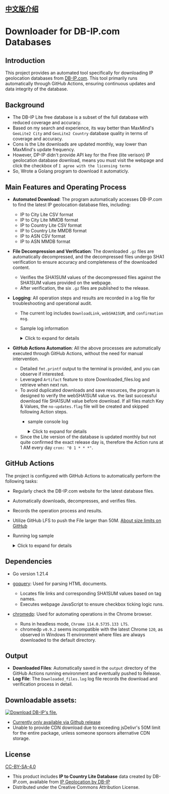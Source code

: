 ## [中文版介绍](https://github.com/MaurUppi/downloader/blob/main/README-CHS.md)

# Downloader for DB-IP.com Databases

## Introduction
This project provides an automated tool specifically for downloading IP geolocation databases from [DB-IP.com](https://db-ip.com). This tool primarily runs automatically through GitHub Actions, ensuring continuous updates and data integrity of the database.

## Background

- The DB-IP Lite free database is a subset of the full database with reduced coverage and accuracy.
- Based on my search and experience, its way better than MaxMind's `GeoLite2 City` and `GeoLite2 Country` database quality in terms of coverage and accuracy.
- Cons is the Lite downloads are updated monthly, way lower than MaxMind's update frequency.
- However, DP-IP didn't provide API key for the Free (lite verison) IP geolocation database download, means you must visit the webpage and click the checkbox of `I agree with the licensing terms`
- So, Wrote a Golang program to download it automaticly.

## Main Features and Operating Process
- **Automated Download**: The program automatically accesses DB-IP.com to find the latest IP geolocation database files, including:
  - IP to City Lite CSV format
  - IP to City Lite MMDB format
  - IP to Country Lite CSV format
  - IP to Country Lite MMDB format
  - IP to ASN CSV format
  - IP to ASN MMDB format 
- **File Decompression and Verification**: The downloaded `.gz` files are automatically decompressed, and the decompressed files undergo SHA1 verification to ensure accuracy and completeness of the downloaded content.
  - Verifies the SHA1SUM values of the decompressed files against the SHA1SUM values provided on the webpage.
  - After verification, the six `.gz` files are published to the release.
- **Logging**: All operation steps and results are recorded in a log file for troubleshooting and operational audit.
  - The current log includes `DownloadLink`, `webSHA1SUM`, and `confirmation msg`.
  - Sample log information
    <details>
      <summary>Click to expand for details</summary>
      
        DownloadLink: https://download.db-ip.com/free/dbip-asn-lite-2023-12.csv.gz
        webSHA1SUM: 3ef88d64af8d52def008c57a91df32ba5e4fe38a
        DownloadLink: https://download.db-ip.com/free/dbip-asn-lite-2023-12.mmdb.gz
        webSHA1SUM: cb874eb996813d3ac911755e8ff5e6d138e56541
        dbip-asn-lite-2023-12.csv.gz had been decompressed and SHA1SUM matched with webpage's SHA1SUM value
        dbip-asn-lite-2023-12.mmdb.gz had been decompressed and SHA1SUM matched with webpage's SHA1SUM value   
      
    </details>

- **GitHub Actions Automation**: All the above processes are automatically executed through GitHub Actions, without the need for manual intervention.
  - Detailed `fmt.printf` output to the terminal is provided, and you can observe if interested.
  - Leveraged `Artifact` feature to store Downloaded_files.log and retrieve when next run.
  - To avoid duplicated downloads and save resources, the program is designed to verify the webSHA1SUM value vs. the last successful download file SHA1SUM value before download. If all files match Key & Values, the `no-updates.flag` file will be created and skipped following Action steps. 
    - sample console log
      <details>
        <summary>Click to expand for details</summary>
 
        Successfully opened flag file: /home/runner/work/downloader/downloader/LogFileForCheckUpdated.flag
        Line 1: DownloadLink: https://download.db-ip.com/free/dbip-asn-lite-2024-01.csv.gz
        Line 3: DownloadLink: https://download.db-ip.com/free/dbip-asn-lite-2024-01.mmdb.gz
        Line 5: DownloadLink: https://download.db-ip.com/free/dbip-country-lite-2024-01.csv.gz
        Line 7: DownloadLink: https://download.db-ip.com/free/dbip-country-lite-2024-01.mmdb.gz
        Line 9: DownloadLink: https://download.db-ip.com/free/dbip-city-lite-2024-01.csv.gz
        Line 11: DownloadLink: https://download.db-ip.com/free/dbip-city-lite-2024-01.mmdb.gz
        Completed reading flag file. Total lines read: 12
        Key: https://download.db-ip.com/free/dbip-country-lite-2024-01.csv.gz, Value: 8980d8fb4545d2b5b13c817349f7c4c83b8c129f
        Key: https://download.db-ip.com/free/dbip-country-lite-2024-01.mmdb.gz, Value: b8a3b35be5846e922afae52660a04b31cae57ea8
        Key: https://download.db-ip.com/free/dbip-city-lite-2024-01.csv.gz, Value: 56687c411276d89467089c79e76ccc372b9e838d
        Key: https://download.db-ip.com/free/dbip-city-lite-2024-01.mmdb.gz, Value: 4637f51288b8f7b97dd6efe2a242e588d48f9612
        Key: https://download.db-ip.com/free/dbip-asn-lite-2024-01.csv.gz, Value: d89e06ca1fc7592a69ccba9f22531a13bc9bb53b
        Key: https://download.db-ip.com/free/dbip-asn-lite-2024-01.mmdb.gz, Value: d9216b16199f18d8ee31b7f53913b7869178c423
        Completed reading Key & Value from flag file.
        chromedp allocator context created
        URL: https://db-ip.com/db/download/ip-to-asn-lite
        Download Link: https://download.db-ip.com/free/dbip-asn-lite-2024-01.csv.gz
        webSHA1SUM: d89e06ca1fc7592a69ccba9f22531a13bc9bb53b
        URL: https://db-ip.com/db/download/ip-to-asn-lite
        Download Link: https://download.db-ip.com/free/dbip-asn-lite-2024-01.mmdb.gz
        webSHA1SUM: d9216b16199f18d8ee31b7f53913b7869178c423
        Skipping download for https://download.db-ip.com/free/dbip-asn-lite-2024-01.csv.gz, SHA1SUM matches
        Skipping download for https://download.db-ip.com/free/dbip-asn-lite-2024-01.mmdb.gz, SHA1SUM matches
        URL: https://db-ip.com/db/download/ip-to-country-lite
        Download Link: https://download.db-ip.com/free/dbip-country-lite-2024-01.csv.gz
        webSHA1SUM: 8980d8fb4545d2b5b13c817349f7c4c83b8c129f
        URL: https://db-ip.com/db/download/ip-to-country-lite
        Download Link: https://download.db-ip.com/free/dbip-country-lite-2024-01.mmdb.gz
        webSHA1SUM: b8a3b35be5846e922afae52660a04b31cae57ea8
        Skipping download for https://download.db-ip.com/free/dbip-country-lite-2024-01.csv.gz, SHA1SUM matches
        Skipping download for https://download.db-ip.com/free/dbip-country-lite-2024-01.mmdb.gz, SHA1SUM matches
        URL: https://db-ip.com/db/download/ip-to-city-lite
        Download Link: https://download.db-ip.com/free/dbip-city-lite-2024-01.csv.gz
        webSHA1SUM: 56687c411276d89467089c79e76ccc372b9e838d
        URL: https://db-ip.com/db/download/ip-to-city-lite
        Download Link: https://download.db-ip.com/free/dbip-city-lite-2024-01.mmdb.gz
        webSHA1SUM: 4637f51288b8f7b97dd6efe2a242e588d48f9612
        Skipping download for https://download.db-ip.com/free/dbip-city-lite-2024-01.mmdb.gz, SHA1SUM matches
        Skipping download for https://download.db-ip.com/free/dbip-city-lite-2024-01.csv.gz, SHA1SUM matches
        No updates found for any files, setting allFilesSkipped to true
        All files are up-to-date, no-updates.flag file created

      </details>
  - Since the Lite version of the database is updated monthly but not quite confirmed the exact release day is, therefore the Action runs at 1 AM every day `cron: "0 1 * * *"`.

## GitHub Actions
The project is configured with GitHub Actions to automatically perform the following tasks:
- Regularly check the DB-IP.com website for the latest database files.
- Automatically downloads, decompresses, and verifies files.
- Records the operation process and results.
- Utilize GitHub LFS to push the File larger than 50M. [About size limits on GitHub](https://docs.github.com/en/repositories/working-with-files/managing-large-files/about-large-files-on-github#about-size-limits-on-github)
- Running log sample
      <details>
      <summary>Click to expand for details</summary>
      
      Chrome path is : /opt/hostedtoolcache/chromium/114.0.5735.133/x64/chrome
      Working dir is : /home/runner/work/downloader/downloader
      ouput dir create : /home/runner/work/downloader/downloader/output
      chromedp allocator context created
      URL: https://db-ip.com/db/download/ip-to-asn-lite
      File Type: .csv.gz
      Download Link: https://download.db-ip.com/free/dbip-asn-lite-2023-12.csv.gz
      SHA1SUM: 3ef88d64af8d52def008c57a91df32ba5e4fe38a
      URL: https://db-ip.com/db/download/ip-to-asn-lite
      File Type: .mmdb.gz
      Download Link: https://download.db-ip.com/free/dbip-asn-lite-2023-12.mmdb.gz
      SHA1SUM: cb874eb996813d3ac911755e8ff5e6d138e56541
      License agreement visible
      Checked checkbox
      Download link visible
      Clicked mmdb file download link
      下载进度：0.00%
      下载进度：0.00%
      下载进度：100.00%
      下载进度：100.00%
      下载进度：100.00%
      CSV Download link visible
      Clicked CSV file download link
      下载进度：0.00%
      下载进度：0.00%
      下载进度：100.00%
      下载进度：100.00%
      下载进度：100.00%
      Processing file: /home/runner/work/downloader/downloader/output/dbip-asn-lite-2023-12.csv.gz
      Decompressing file: /home/runner/work/downloader/downloader/output/dbip-asn-lite-2023-12.csv.gz to /home/runner/work/downloader/downloader/output/dbip-asn-lite-2023-12.csv
      dbip-asn-lite-2023-12.csv.gz had been decompressed and SHA1SUM matched with webpage's SHA1SUM value
      Processing file: /home/runner/work/downloader/downloader/output/dbip-asn-lite-2023-12.mmdb.gz
      Decompressing file: /home/runner/work/downloader/downloader/output/dbip-asn-lite-2023-12.mmdb.gz to /home/runner/work/downloader/downloader/output/dbip-asn-lite-2023-12.mmdb
      dbip-asn-lite-2023-12.mmdb.gz had been decompressed and SHA1SUM matched with webpage's SHA1SUM value
      URL: https://db-ip.com/db/download/ip-to-country-lite
      File Type: .mmdb.gz
      Download Link: https://download.db-ip.com/free/dbip-country-lite-2023-12.mmdb.gz
      SHA1SUM: a14ed000e7eea06b409dc34a2a6572babf3ef921
      URL: https://db-ip.com/db/download/ip-to-country-lite
      File Type: .csv.gz
      Download Link: https://download.db-ip.com/free/dbip-country-lite-2023-12.csv.gz
      SHA1SUM: fc5b4422ac7a8a52b336509d4f344c5052fe1825
      License agreement visible
      Checked checkbox
      Download link visible
      Clicked mmdb file download link
      下载进度：0.00%
      下载进度：0.00%
      下载进度：100.00%
      下载进度：100.00%
      下载进度：100.00%
      CSV Download link visible
      Clicked CSV file download link
      下载进度：0.00%
      下载进度：0.00%
      下载进度：100.00%
      下载进度：100.00%
      下载进度：100.00%
      Processing file: /home/runner/work/downloader/downloader/output/dbip-country-lite-2023-12.csv.gz
      Decompressing file: /home/runner/work/downloader/downloader/output/dbip-country-lite-2023-12.csv.gz to /home/runner/work/downloader/downloader/output/dbip-country-lite-2023-12.csv
      dbip-country-lite-2023-12.csv.gz had been decompressed and SHA1SUM matched with webpage's SHA1SUM value
      Processing file: /home/runner/work/downloader/downloader/output/dbip-country-lite-2023-12.mmdb.gz
      Decompressing file: /home/runner/work/downloader/downloader/output/dbip-country-lite-2023-12.mmdb.gz to /home/runner/work/downloader/downloader/output/dbip-country-lite-2023-12.mmdb
      dbip-country-lite-2023-12.mmdb.gz had been decompressed and SHA1SUM matched with webpage's SHA1SUM value
      URL: https://db-ip.com/db/download/ip-to-city-lite
      File Type: .csv.gz
      Download Link: https://download.db-ip.com/free/dbip-city-lite-2023-12.csv.gz
      SHA1SUM: e93d44a611ee181c04cdec360432d6c196a3bc0b
      URL: https://db-ip.com/db/download/ip-to-city-lite
      File Type: .mmdb.gz
      Download Link: https://download.db-ip.com/free/dbip-city-lite-2023-12.mmdb.gz
      SHA1SUM: e1a6ab58d7858b5e8cec9c6722c5f52d0db99092
      License agreement visible
      Checked checkbox
      Download link visible
      Clicked mmdb file download link
      下载进度：0.00%
      下载进度：0.00%
      下载进度：100.00%
      下载进度：100.00%
      下载进度：100.00%
      CSV Download link visible
      Clicked CSV file download link
      下载进度：0.00%
      下载进度：0.00%
      下载进度：60.76%
      下载进度：100.00%
      下载进度：100.00%
      下载进度：100.00%
      Processing file: /home/runner/work/downloader/downloader/output/dbip-city-lite-2023-12.csv.gz
      Decompressing file: /home/runner/work/downloader/downloader/output/dbip-city-lite-2023-12.csv.gz to /home/runner/work/downloader/downloader/output/dbip-city-lite-2023-12.csv
      dbip-city-lite-2023-12.csv.gz had been decompressed and SHA1SUM matched with webpage's SHA1SUM value
      Processing file: /home/runner/work/downloader/downloader/output/dbip-city-lite-2023-12.mmdb.gz
      Decompressing file: /home/runner/work/downloader/downloader/output/dbip-city-lite-2023-12.mmdb.gz to /home/runner/work/downloader/downloader/output/dbip-city-lite-2023-12.mmdb
      dbip-city-lite-2023-12.mmdb.gz had been decompressed and SHA1SUM matched with webpage's SHA1SUM value    
      
    </details>

## Dependencies
- Go version 1.21.4
- [goquery](https://github.com/PuerkitoBio/goquery): Used for parsing HTML documents.
  - Locates file links and corresponding SHA1SUM values based on tag names.
  - Executes webpage JavaScript to ensure checkbox ticking logic runs.
    
- [chromedp](https://github.com/chromedp/chromedp): Used for automating operations in the Chrome browser.
  - Runs in headless mode, `Chrome 114.0.5735.133 LTS`.
  - chromedp `v0.9.2` seems incompatible with the latest Chrome `120`, as observed in Windows 11 environment where files are always downloaded to the default directory.

## Output
- **Downloaded Files**: Automatically saved in the `output` directory of the GitHub Actions running environment and eventually pushed to Release.
- **Log File**: The `Downloaded_files.log` log file records the download and verification process in detail.



## Downloadable assets:
[![Download DB-IP's file.](https://github.com/MaurUppi/downloader/actions/workflows/downlaoder.yml/badge.svg?branch=main)](https://github.com/MaurUppi/downloader/actions/workflows/downlaoder.yml)
- [Currently only available via Github release](https://github.com/MaurUppi/downloader/releases)
- Unable to provide CDN download due to exceeding jsDelivr's 50M limit for the entire package, unless someone sponsors alternative CDN storage.


## License

[CC-BY-SA-4.0](https://creativecommons.org/licenses/by-sa/4.0/)

- This product includes **IP to Country Lite Database** data created by DB-IP.com, available from [IP Geolocation by DB-IP](https://db-ip.com)
- Distributed under the Creative Commons Attribution License.
